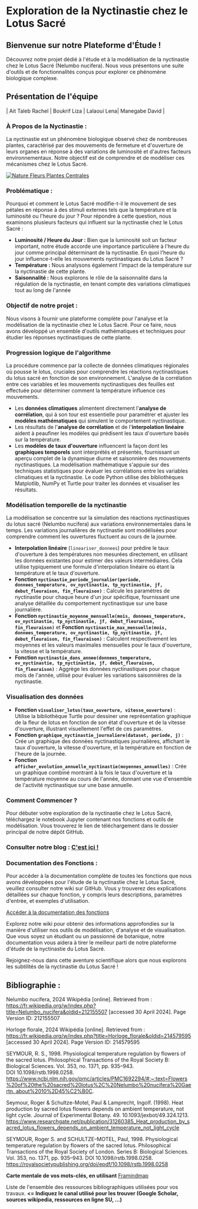 # Exploration de la Nyctinastie chez le Lotus Sacré

## Bienvenue sur notre Plateforme d'Étude !
Découvrez notre projet dédié à l'étude et à la modélisation de la nyctinastie chez le Lotus Sacré (Nelumbo nucifera). Nous vous présentons une suite d'outils et de fonctionnalités conçus pour explorer ce phénomène biologique complexe.

## Présentation de l'équipe

| Ait Taleb Rachel | Boukrif Liza | Lalaoui Lena| Manegabe David |

### À Propos de la Nyctinastie :

La nyctinastie est un phénomène biologique observé chez de nombreuses plantes, caractérisé par des mouvements de fermeture et d'ouverture de leurs organes en réponse à des variations de luminosité et d'autres facteurs environnementaux. Notre objectif est de comprendre et de modéliser ces mécanismes chez le Lotus Sacré.

<a href="https://www.pexels.com/fr-fr/photo/nature-fleurs-plantes-centrales-19426727/">
  <img src="https://images.pexels.com/photos/19426727/pexels-photo-19426727.jpeg?auto=compress&cs=tinysrgb&dpr=2&h=650&w=940" alt="Nature Fleurs Plantes Centrales">
</a>









### Problématique :


Pourquoi et comment le Lotus Sacré modifie-t-il le mouvement de ses pétales en réponse à des stimuli externes tels que la température et la luminosité ou l'heure du jour ? Pour répondre à cette question, nous examinons plusieurs facteurs qui influent sur la nyctinastie chez le Lotus Sacré :

- **Luminosité / Heure du Jour :** Bien que la luminosité soit un facteur important, notre étude accorde une importance particulière à l'heure du jour comme principal déterminant de la nyctinastie.  En quoi l'heure du jour influence-t-elle les mouvements nyctinastiques du Lotus Sacré ?
- **Température :** Nous analysons également l'impact de la température sur la nyctinastie de cette plante.
- **Saisonnalité :** Nous explorons le rôle de la saisonnalité dans la régulation de la nyctinastie, en tenant compte des variations climatiques tout au long de l'année

### Objectif de notre projet :

Nous visons à fournir une plateforme complète pour l'analyse et la modélisation de la nyctinastie chez le Lotus Sacré. Pour ce faire, nous avons développé un ensemble d'outils mathématiques et techniques pour étudier les réponses nyctinastiques de cette plante.

### Progression logique de l'algorithme
La procédure commence par la collecte de données climatiques régionales où pousse le lotus, cruciales pour comprendre les réactions nyctinastiques du lotus sacré en fonction de son environnement. L'analyse de la corrélation entre ces variables et les mouvements nyctinastiques des feuilles est effectuée pour déterminer comment la température influence ces mouvements. 
- Les **données climatiques** alimentent directement l'**analyse de corrélation**, qui à son tour est essentielle pour paramétrer et ajuster les **modèles mathématiques** qui simulent le comportement nyctinastique.
- Les résultats de l'**analyse de corrélation** et de l'**interpolation linéaire** aident à peaufiner les modèles qui prédisent les taux d'ouverture basés sur la température.
- Les **modèles de taux d'ouverture** influencent la façon dont les **graphiques temporels** sont interprétés et présentés, fournissant un aperçu complet de la dynamique diurne et saisonnière des mouvements nyctinastiques.
La modélisation mathématique s'appuie sur des techniques statistiques pour évaluer les corrélations entre les variables climatiques et la nyctinastie. Le code Python utilise des bibliothèques Matplotlib, NumPy et Turtle pour traiter les données et visualiser les résultats.

### Modélisation temporelle de la nyctinastie
La modélisation se concentre sur la simulation des réactions nyctinastiques du lotus sacré (Nelumbo nucifera) aux variations environnementales dans le temps. Les variations journalières de nyctinastie sont modélisées pour comprendre comment les ouvertures fluctuent au cours de la journée.
- **Interpolation linéaire** (`lineariser_donnees`) pour prédire le taux d'ouverture à des températures non mesurées directement, en utilisant les données existantes pour estimer des valeurs intermédiaires. Cela utilise typiquement une formule d'interpolation linéaire où étant la température et le taux d'ouverture.
- **Fonction `nyctinastie_periode_journalier(periode, donnees_temperature, ov_nyctinastie, tp_nyctinastie, jf, debut_fleuraison, fin_fleuraison)`** : Calcule les paramètres de nyctinastie pour chaque heure d'un jour spécifique, fournissant une analyse détaillée du comportement nyctinastique sur une base journalière.   
- **Fonction `nyctinastie_moyenne_mensuelle(mois, donnees_temperature, ov_nyctinastie, tp_nyctinastie, jf, debut_fleuraison, fin_fleuraison)`** et **Fonction `nyctinastie_max_mensuelle(mois, donnees_temperature, ov_nyctinastie, tp_nyctinastie, jf, debut_fleuraison, fin_fleuraison)`** : Calculent respectivement les moyennes et les valeurs maximales mensuelles pour le taux d'ouverture, la vitesse et la température.
- **Fonction `nyctinastie_dans_annee(donnees_temperature, ov_nyctinastie, tp_nyctinastie, jf, debut_fleuraison, fin_fleuraison)`** : Aggrège les données nyctinastiques pour chaque mois de l'année, utilisé pour évaluer les variations saisonnières de la nyctinastie.

### Visualisation des données
   - **Fonction `visualiser_lotus(taux_ouverture, vitesse_ouverture)`** : Utilise la bibliothèque Turtle pour dessiner une représentation graphique de la fleur de lotus en fonction de son état d'ouverture et de la vitesse d'ouverture, illustrant visuellement l'effet de ces paramètres.
   - **Fonction `graphique_nyctinastie_journaliere(dataset, periode, j)`** : Crée un graphique des données nyctinastiques journalières, affichant le taux d'ouverture, la vitesse d'ouverture, et la température en fonction de l'heure de la journée.
   - **Fonction `afficher_evolution_annuelle_nyctinastie(moyennes_annuelles)`** : Crée un graphique combiné montrant à la fois le taux d'ouverture et la température moyenne au cours de l'année, donnant une vue d'ensemble de l'activité nyctinastique sur une base annuelle.

### Comment Commencer ?

Pour débuter votre exploration de la nyctinastie chez le Lotus Sacré, téléchargez le notebook Jupyter contenant nos fonctions et outils de modélisation. Vous trouverez le lien de téléchargement dans le dossier principal de notre dépôt GitHub.

### Consulter notre blog : <a href="https://are-dynamic-2024-g4.github.io/nyctinastie-lotus" target="_blank"> C'est ici ! </a>

### Documentation des Fonctions :

Pour accéder à la documentation complète de toutes les fonctions que nous avons développées pour l'étude de la nyctinastie chez le Lotus Sacré, veuillez consulter notre wiki sur GitHub. Vous y trouverez des explications détaillées sur chaque fonction, y compris leurs descriptions, paramètres d'entrée, et exemples d'utilisation.

[Accéder à la documentation des fonctions](https://github.com/are-dynamic-2024-g4/nyctinastie-lotus/wiki)

Explorez notre wiki pour obtenir des informations approfondies sur la manière d'utiliser nos outils de modélisation, d'analyse et de visualisation. Que vous soyez un étudiant ou un passionné de botanique, notre documentation vous aidera à tirer le meilleur parti de notre plateforme d'étude de la nyctinastie du Lotus Sacré.

Rejoignez-nous dans cette aventure scientifique alors que nous explorons les subtilités de la nyctinastie du Lotus Sacré !

## Bibliographie :

Nelumbo nucifera, 2024 Wikipédia [online]. Retrieved from : https://fr.wikipedia.org/w/index.php?title=Nelumbo_nucifera&oldid=212155507 [accessed 30 April 2024]. Page Version ID: 212155507

Horloge florale, 2024 Wikipédia [online]. Retrieved from : https://fr.wikipedia.org/w/index.php?title=Horloge_florale&oldid=214579595 [accessed 30 April 2024]. Page Version ID: 214579595

SEYMOUR, R. S., 1998. Physiological temperature regulation by flowers of the sacred lotus. Philosophical Transactions of the Royal Society B: Biological Sciences. Vol. 353, no. 1371, pp. 935–943. DOI 10.1098/rstb.1998.0258. https://www.ncbi.nlm.nih.gov/pmc/articles/PMC1692294/#:~:text=Flowers%20of%20the%20sacred%20lotus%2C%20Nelumbo%20nucifera%20Gaertn.,about%2010%2D45%C2%B0C.

Seymour, Roger & Schultze-Motel, Paul & Lamprecht, Ingolf. (1998). Heat production by sacred lotus flowers depends on ambient temperature, not light cycle. Journal of Experimental Botany. 49. 10.1093/jexbot/49.324.1213. https://www.researchgate.net/publication/31260385_Heat_production_by_sacred_lotus_flowers_depends_on_ambient_temperature_not_light_cycle

SEYMOUR, Roger S. and SCHULTZE–MOTEL, Paul, 1998. Physiological temperature regulation by flowers of the sacred lotus. Philosophical Transactions of the Royal Society of London. Series B: Biological Sciences. Vol. 353, no. 1371, pp. 935–943. DOI 10.1098/rstb.1998.0258. https://royalsocietypublishing.org/doi/epdf/10.1098/rstb.1998.0258





**Carte mentale de vos mots-clés, en utilisant** <a href="https://framindmap.org/mindmaps/index.html">Framindmap </a> 

Liste de l'ensemble des ressources bibliographiques utilisées pour vos travaux. **<= Indiquez le canal utilisé pour les trouver (Google Scholar, sources wikipedia, ressources en ligne SU, ...)**
